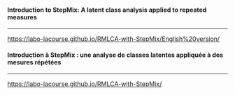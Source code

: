 #### Introduction to StepMix: A latent class analysis applied to repeated measures
---
https://labo-lacourse.github.io/RMLCA-with-StepMix/English%20version/


#### Introduction à StepMix : une analyse de classes latentes appliquée à des mesures répétées
---
https://labo-lacourse.github.io/RMLCA-with-StepMix/

